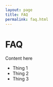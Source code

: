 ```yaml
---
layout: page
title: FAQ
permalink: faq.html
---
```


# FAQ

Content here
- Thing 1
- Thing 2
- Thing 3
